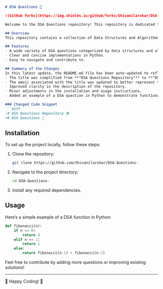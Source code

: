 ```markdown
# DSA Questions 🤖

![GitHub forks](https://img.shields.io/github/forks/Shivanilarokar/DSA-Questions-?style=social) ![GitHub stars](https://img.shields.io/github/stars/Shivanilarokar/DSA-Questions-?style=social)

Welcome to the DSA Questions repository! This repository is dedicated to providing a collection of Data Structures and Algorithms (DSA) problems categorized by type, with clear implementations in Python. It serves as a learning resource for those looking to enhance their understanding of algorithms.

## Overview
This repository contains a collection of Data Structures and Algorithms (DSA) problems categorized by type, with clear implementations in Python. It serves as a learning resource for those looking to enhance their understanding of algorithms.

## Features
- A wide variety of DSA questions categorized by data structures and algorithms.
- Clear and concise implementations in Python.
- Easy to navigate and contribute to.

## Summary of the Changes
In this latest update, the README.md file has been auto-updated to reflect the following changes:
- The title was simplified from **"DSA Questions Repository"** to **"DSA Questions"** for brevity and clarity.
- The emoji associated with the title was updated to better represent the repository's focus.
- Improved clarity in the description of the repository.
- Minor adjustments in the installation and usage instructions.
- Added an example of a DSA question in Python to demonstrate functionality.

### Changed Code Snippet
```diff
-# DSA Questions Repository 🤓
+# DSA Questions 🤖
```

## Installation
To set up the project locally, follow these steps:

1. Clone the repository:
    ```bash
    git clone https://github.com/Shivanilarokar/DSA-Questions-
    ```
2. Navigate to the project directory:
    ```bash
    cd DSA-Questions-
    ```
3. Install any required dependencies.

## Usage
Here’s a simple example of a DSA function in Python:

```python
def fibonacci(n):
    if n <= 0:
        return 0
    elif n == 1:
        return 1
    else:
        return fibonacci(n-1) + fibonacci(n-2)
```

Feel free to contribute by adding more questions or improving existing solutions!

---

🚀 Happy Coding! 🧠
```